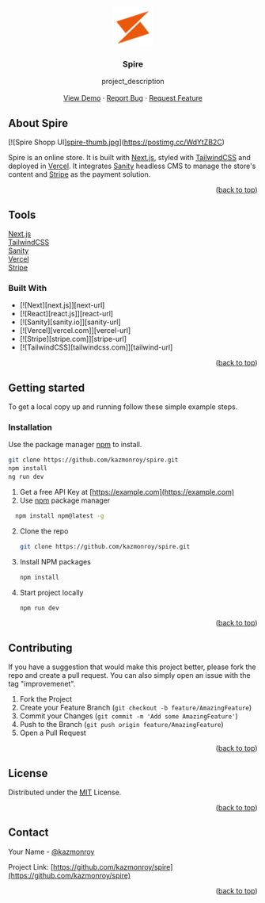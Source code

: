 <div align="center">
  <a href="https://github.com/kazmonroy/spire">
    <img src="/public/logo.svg" alt="Logo" width="80" height="80">
  </a>

<h3 align="center">Spire</h3>

  <p align="center">
    project_description
    <br />
    <br />
    <a href="https://shop-spire.vercel.app/">View Demo</a>
    ·
    <a href="https://github.com/kazmonroy/spire/issues">Report Bug</a>
    ·
    <a href="https://github.com/kazmonroy/spire/issues">Request Feature</a>
  </p>
</div>

## About Spire

[![Spire Shopp UI][spire-thumb.jpg](https://i.postimg.cc/TPfbzxBd/spire-thumb.jpg)](https://postimg.cc/WdYtZB2C)

Spire is an online store. It is built with [Next.js](https://nextjs.org/), styled with [TailwindCSS](https://tailwindcss.com/) and deployed in [Vercel](https://vercel.com/). It integrates [Sanity](https://www.sanity.io/) headless CMS to manage the store's content and [Stripe](https://stripe.com/) as the payment solution.

<p align="right">(<a href="#readme-top">back to top</a>)</p>

## Tools

[Next.js](https://nextjs.org/) \
[TailwindCSS](https://tailwindcss.com/) \
[Sanity](https://www.sanity.io/) \
[Vercel](https://vercel.com/) \
[Stripe](https://stripe.com/)

### Built With

- [![Next][next.js]][next-url]
- [![React][react.js]][react-url]
- [![Sanity][sanity.io]][sanity-url]
- [![Vercel][vercel.com]][vercel-url]
- [![Stripe][stripe.com]][stripe-url]
- [![TailwindCSS][tailwindcss.com]][tailwind-url]

<p align="right">(<a href="#readme-top">back to top</a>)</p>

## Getting started

To get a local copy up and running follow these simple example steps.

### Installation

Use the package manager [npm](https://pip.pypa.io/en/stable/) to install.

```bash
git clone https://github.com/kazmonroy/spire.git
npm install
ng run dev
```

1. Get a free API Key at [https://example.com](https://example.com)
1. Use [npm](https://pip.pypa.io/en/stable/) package manager

```sh
  npm install npm@latest -g
```

2. Clone the repo
   ```sh
   git clone https://github.com/kazmonroy/spire.git
   ```
3. Install NPM packages
   ```sh
   npm install
   ```
4. Start project locally
   ```sh
   npm run dev
   ```

<p align="right">(<a href="#readme-top">back to top</a>)</p>

## Contributing

If you have a suggestion that would make this project better, please fork the repo and create a pull request. You can also simply open an issue with the tag "improvemenet".

1. Fork the Project
2. Create your Feature Branch (`git checkout -b feature/AmazingFeature`)
3. Commit your Changes (`git commit -m 'Add some AmazingFeature'`)
4. Push to the Branch (`git push origin feature/AmazingFeature`)
5. Open a Pull Request

<p align="right">(<a href="#readme-top">back to top</a>)</p>

## License

Distributed under the [MIT](https://choosealicense.com/licenses/mit/) License.

<p align="right">(<a href="#readme-top">back to top</a>)</p>

## Contact

Your Name - [@kazmonroy](https://twitter.com/kazmonroy)

Project Link: [https://github.com/kazmonroy/spire](https://github.com/kazmonroy/spire)

<p align="right">(<a href="#readme-top">back to top</a>)</p>
